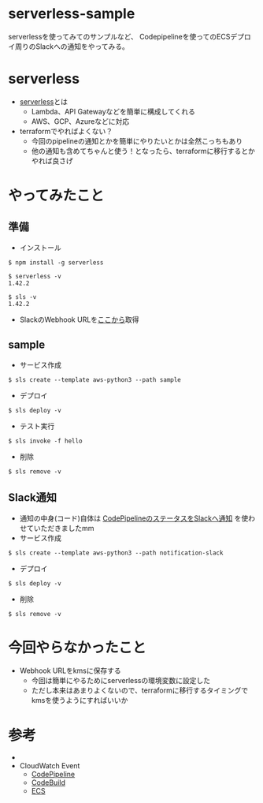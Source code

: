# serverless-sample
serverlessを使ってみてのサンプルなど、
Codepipelineを使ってのECSデプロイ周りのSlackへの通知をやってみる。

# serverless
* [serverless](https://serverless.com/)とは
  * Lambda、API Gatewayなどを簡単に構成してくれる
  * AWS、GCP、Azureなどに対応
* terraformでやればよくない？
  * 今回のpipelineの通知とかを簡単にやりたいとかは全然こっちもあり
  * 他の通知も含めてちゃんと使う！となったら、terraformに移行するとかやれば良さげ

# やってみたこと

## 準備
* インストール
```
$ npm install -g serverless

$ serverless -v        
1.42.2

$ sls -v       
1.42.2
```
* SlackのWebhook URLを[ここから](https://slack.com/services/new/incoming-webhook)取得

## sample
* サービス作成
```
$ sls create --template aws-python3 --path sample
```
* デプロイ
```
$ sls deploy -v 
```
* テスト実行
```
$ sls invoke -f hello
```
* 削除
```
$ sls remove -v
```

## Slack通知
* 通知の中身(コード)自体は [CodePipelineのステータスをSlackへ通知](https://qiita.com/ot-nemoto/items/91886f4a18c1b4e80a45) を使わせていただきましたmm
* サービス作成
```
$ sls create --template aws-python3 --path notification-slack
```
* デプロイ
```
$ sls deploy -v 
```
* 削除
```
$ sls remove -v
```

# 今回やらなかったこと
* Webhook URLをkmsに保存する
  * 今回は簡単にやるためにserverlessの環境変数に設定した
  * ただし本来はあまりよくないので、terraformに移行するタイミングでkmsを使うようにすればいいか

# 参考
* 
* CloudWatch Event
  * [CodePipeline](https://docs.aws.amazon.com/ja_jp/AmazonCloudWatch/latest/events/EventTypes.html#codepipeline_event_type)
  * [CodeBuild](https://docs.aws.amazon.com/ja_jp/codebuild/latest/userguide/sample-build-notifications.html#sample-build-notifications-ref)
  * [ECS](https://docs.aws.amazon.com/ja_jp/AmazonECS/latest/developerguide/ecs_cwe_events.html)

